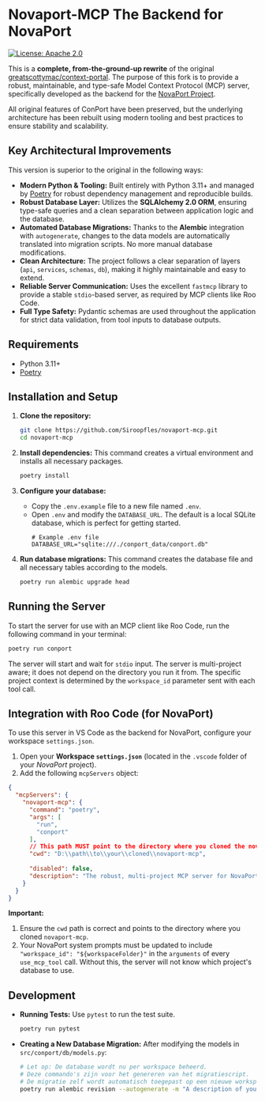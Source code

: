 # Novaport-MCP The Backend for NovaPort

[![License: Apache 2.0](https://img.shields.io/badge/License-Apache%202.0-blue.svg)](https://opensource.org/licenses/Apache-2.0)

This is a **complete, from-the-ground-up rewrite** of the original [greatscottymac/context-portal](https://github.com/GreatScottyMac/context-portal). The purpose of this fork is to provide a robust, maintainable, and type-safe Model Context Protocol (MCP) server, specifically developed as the backend for the [NovaPort Project](https://github.com/Siroopfles/NovaPort).

All original features of ConPort have been preserved, but the underlying architecture has been rebuilt using modern tooling and best practices to ensure stability and scalability.

## Key Architectural Improvements

This version is superior to the original in the following ways:

-   **Modern Python & Tooling:** Built entirely with Python 3.11+ and managed by [Poetry](https://python-poetry.org/) for robust dependency management and reproducible builds.
-   **Robust Database Layer:** Utilizes the **SQLAlchemy 2.0 ORM**, ensuring type-safe queries and a clean separation between application logic and the database.
-   **Automated Database Migrations:** Thanks to the **Alembic** integration with `autogenerate`, changes to the data models are automatically translated into migration scripts. No more manual database modifications.
-   **Clean Architecture:** The project follows a clear separation of layers (`api`, `services`, `schemas`, `db`), making it highly maintainable and easy to extend.
-   **Reliable Server Communication:** Uses the excellent `fastmcp` library to provide a stable `stdio`-based server, as required by MCP clients like Roo Code.
-   **Full Type Safety:** Pydantic schemas are used throughout the application for strict data validation, from tool inputs to database outputs.

## Requirements

-   Python 3.11+
-   [Poetry](https://python-poetry.org/docs/#installation)

## Installation and Setup

1.  **Clone the repository:**
    ```bash
    git clone https://github.com/Siroopfles/novaport-mcp.git
    cd novaport-mcp
    ```

2.  **Install dependencies:**
    This command creates a virtual environment and installs all necessary packages.
    ```bash
    poetry install
    ```

3.  **Configure your database:**
    -   Copy the `.env.example` file to a new file named `.env`.
    -   Open `.env` and modify the `DATABASE_URL`. The default is a local SQLite database, which is perfect for getting started.
        ```
        # Example .env file
        DATABASE_URL="sqlite:///./conport_data/conport.db"
        ```

4.  **Run database migrations:**
    This command creates the database file and all necessary tables according to the models.
    ```bash
    poetry run alembic upgrade head
    ```

## Running the Server

To start the server for use with an MCP client like Roo Code, run the following command in your terminal:

```bash
poetry run conport
```

The server will start and wait for `stdio` input. The server is multi-project aware; it does not depend on the directory you run it from. The specific project context is determined by the `workspace_id` parameter sent with each tool call.

## Integration with Roo Code (for NovaPort)

To use this server in VS Code as the backend for NovaPort, configure your workspace `settings.json`.

1.  Open your **Workspace `settings.json`** (located in the `.vscode` folder of your *NovaPort* project).
2.  Add the following `mcpServers` object:

```json
{
  "mcpServers": {
    "novaport-mcp": {
      "command": "poetry",
      "args": [
        "run",
        "conport"
      ],
      // This path MUST point to the directory where you cloned the novaport-mcp repository.
      "cwd": "D:\\path\\to\\your\\cloned\\novaport-mcp", 
      
      "disabled": false,
      "description": "The robust, multi-project MCP server for NovaPort."
    }
  }
}
```
**Important:**
1.  Ensure the `cwd` path is correct and points to the directory where you cloned `novaport-mcp`.
2.  Your NovaPort system prompts must be updated to include `"workspace_id": "${workspaceFolder}"` in the `arguments` of every `use_mcp_tool` call. Without this, the server will not know which project's database to use.

## Development

-   **Running Tests:** Use `pytest` to run the test suite.
    ```bash
    poetry run pytest
    ```
-   **Creating a New Database Migration:** After modifying the models in `src/conport/db/models.py`:
    ```bash
    # Let op: De database wordt nu per workspace beheerd.
    # Deze commando's zijn voor het genereren van het migratiescript.
    # De migratie zelf wordt automatisch toegepast op een nieuwe workspace-database.
    poetry run alembic revision --autogenerate -m "A description of your change"
    ```
